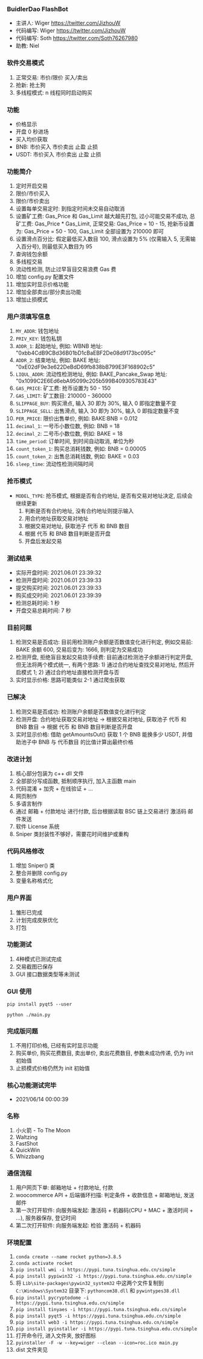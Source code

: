 ### BuidlerDao FlashBot
- 主讲人: Wiger https://twitter.com/JizhouW
- 代码编写: Wiger https://twitter.com/JizhouW
- 代码编写: Soth https://twitter.com/Soth76267980
- 助教: Niel

### 软件交易模式
1. 正常交易: 市价/限价 买入/卖出
2. 抢新: 抢土狗
3. 多线程模式: n 线程同时启动购买

### 功能
- 价格显示
- 开盘 0 秒进场
- 买入均价获取
- BNB: 市价买入 市价卖出 止盈 止损
- USDT: 市价买入 市价卖出 止盈 止损

### 功能简介
1. 定时开启交易
2. 限价/市价买入
3. 限价/市价卖出
4. 设置每单交易定时: 到指定时间未交易自动取消
5. 设置矿工费: Gas_Price 和  Gas_Limit 越大越先打包, 过小可能交易不成功, 总矿工费: Gas_Price * Gas_Limit, 正常交易: Gas_Price = 10 - 15, 抢新币设置为: Gas_Price = 50 - 100, Gas_Limit 全部设置为 210000 即可
6. 设置滑点百分比: 假定最低买入数目 100, 滑点设置为 5% (仅需输入 5, 无需输入百分号), 则最低买入数目为 95
7. 查询钱包余额
8. 多线程交易
9. 流动性检测, 防止过早盲目交易浪费 Gas 费
10. 增加 config.py 配置文件
11. 增加实时显示价格功能
12. 增加全部卖出/部分卖出功能
13. 增加止损模式

### 用户须填写信息
1. `MY_ADDR`: 钱包地址
2. `PRIV_KEY`: 钱包私钥
3. `ADDR_1`: 起始地址, 例如: WBNB 地址: "0xbb4CdB9CBd36B01bD1cBaEBF2De08d9173bc095c"
4. `ADDR_2`: 结束地址, 例如: BAKE 地址: "0xE02dF9e3e622DeBdD69fb838bB799E3F168902c5"
5. `LIQUL_ADDR`: 流动性检测地址, 例如: BAKE_Pancake_Swap 地址: "0x1099C2E6Ed6ebA95099c205b599B409305783E43"
6. `GAS_PRICE`: 矿工费: 抢币设置为 50 - 150
7. `GAS_LIMIT`: 矿工数目: 210000 - 360000
8. `SLIPPAGE_BUY`: 购买滑点, 输入 30 即为 30%, 输入 0 即指定数量不变
9. `SLIPPAGE_SELL`:  出售滑点, 输入 30 即为 30%, 输入 0 即指定数量不变
10. `PER_PRICE`: 限价出售单价, 例如: BAKE:BNB = 0.012
11. `decimal_1`: 一号币小数位数, 例如: BNB = 18
12. `decimal_2`: 二号币小数位数, 例如: BAKE = 18
13. `time_period`: 订单时间, 到时间自动取消, 单位为秒
14. `count_token_1`: 购买总消耗钱数, 例如: BNB = 0.00005
15. `count_token_2`: 出售总消耗钱数, 例如: BAKE = 0.03
16. `sleep_time`: 流动性检测间隔时间

### 抢币模式
- `MODEL_TYPE`: 抢币模式, 根据是否有合约地址, 是否有交易对地址决定, 后续会继续更新
    1. 判断是否有合约地址, 没有合约地址则提示输入
    2. 用合约地址获取交易对地址
    3. 根据交易对地址, 获取池子 代币 和 BNB 数目
    4. 根据 代币 和 BNB 数目判断是否开盘
    5. 开盘后发起交易
    
### 测试结果
- 实际开盘时间: 2021.06.01 23:39:32
- 检测开盘时间: 2021.06.01 23:39:33
- 提交购买时间: 2021.06.01 23:39:33
- 购买成交时间: 2021.06.01 23:39:39
- 检测总耗时间: 1 秒
- 开盘交易总耗时间: 7 秒

### 目前问题
1. 检测交易是否成功: 目前用检测账户余额是否数值变化进行判定, 例如交易前: BAKE 余额 600, 交易后变为: 1666, 则判定为交易成功
2. 检测开盘, 拒绝盲目发起交易烧手续费: 目前通过检测池子余额进行判定开盘, 但无法将两个模式统一, 有两个思路: 1) 通过合约地址查找交易对地址, 然后开启模式 1; 2) 通过合约地址直接检测开盘与否
3. 实时显示价格: 思路可能类似 2-1 通过爬虫获取

### 已解决
1. 检测交易是否成功: 检测账户余额是否数值变化进行判定
2. 检测开盘: 合约地址获取交易对地址 -> 根据交易对地址, 获取池子 代币 和 BNB 数目 -> 根据 代币 和 BNB 数目判断是否开盘
3. 实时显示价格: 借助 getAmountsOut() 获取 1 个 BNB 能换多少 USDT, 并借助池子中 BNB 与 代币数目 的比值计算出最终价格

### 改进计划
1. 核心部分包装为 c++ dll 文件
2. 全部部分写成函数, 抵制顺序执行, 加入主函数 main
3. 代码混淆 + 加壳 + 在线验证 + ...
4. 网页制作
5. 多语言制作
6. 通过 邮箱 + 付款地址 进行付款, 后台根据读取 BSC 链上交易进行 激活码 邮件发送
7. 软件 License 系统
8. Sniper 类封装性不够好，需要花时间维护或重构

### 代码风格修改
1. 增加 Sniper() 类
2. 整合并删除 config.py
3. 变量名称格式化

### 用户界面
1. 雏形已完成
2. 计划完成皮肤优化
3. 打包

### 功能测试
1. 4种模式已测试完成
2. 交易截图已保存
3. GUI 接口数据类型等未测试

### GUI 使用
```
pip install pyqt5 --user

python ./main.py
```

### 完成版问题
1. 不用打印价格, 已经有实时显示功能
2. 购买单价, 购买花费数目, 卖出单价, 卖出花费数目, 参数未成功传递, 仍为 init 初始值
3. 止损模式价格仍然为 init 初始值

### 核心功能测试完毕
- 2021/06/14 00:00:39

### 名称
1. 小火箭 - To The Moon
2. Waltzing
3. FastShot
4. QuickWin
5. Whizzbang

### 通信流程
1. 用户网页下单: 邮箱地址 + 付款地址, 付款
2. woocommerce API + 后端循环扫描: 判定条件 + 收款信息 + 邮箱地址, 发送邮件
3. 第一次打开软件: 向服务端发起: 激活码 + 机器码(CPU + MAC + 激活时间 + ...), 服务器保存, 登记时间
4. 第二次打开软件: 向服务端发起: 检验 激活码 + 机器码

### 环境配置
1. `conda create --name rocket python=3.8.5`
2. `conda activate rocket`
3. `pip install wmi -i https://pypi.tuna.tsinghua.edu.cn/simple`
4. `pip install pypiwin32 -i https://pypi.tuna.tsinghua.edu.cn/simple`
5. 将 `Lib\site-packages\pywin32_system32` 中这两个文件复制到 `C:\Windows\System32` 目录下: `pythoncom38.dll` 和 `pywintypes38.dll`
6. `pip install pycryptodome -i https://pypi.tuna.tsinghua.edu.cn/simple`
7. `pip install tinyaes -i https://pypi.tuna.tsinghua.edu.cn/simple`
8. `pip install pyqt5 -i https://pypi.tuna.tsinghua.edu.cn/simple`
9. `pip install web3 -i https://pypi.tuna.tsinghua.edu.cn/simple`
10. `pip install pyinstaller -i https://pypi.tuna.tsinghua.edu.cn/simple`
11. 打开命令行, 进入文件夹, 放好图标
12. `pyinstaller -F -w --key=wiger --clean --icon=roc.ico main.py`
13. dist 文件夹见
